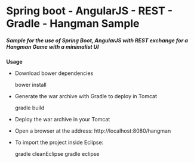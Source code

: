 # Spring boot - AngularJS - REST - Gradle - Hangman Sample


##### Sample for the use of Spring Boot, AngularJS with REST exchange for a Hangman Game with a minimalist UI


**Usage**

* Download bower dependencies

    bower install
	
* Generate the war archive with Gradle to deploy in Tomcat
    
    gradle build
	
* Deploy the war archive in your Tomcat
	
* Open a browser at the address: http://localhost:8080/hangman

* To import the project inside Eclipse:

    gradle cleanEclipse
    gradle eclipse